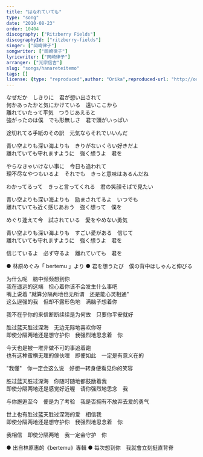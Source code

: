 ```yaml
---
title: "はなれていても"
type: "song"
date: "2010-08-23"
order: 10404
discography: ["Ritzberry Fields"]
discographyId: ["ritzberry-fields"]
singer: ["岡崎律子"]
songwriter: ["岡崎律子"]
lyricwriter: ["岡崎律子"]
arranger: ["光宗信吉"]
slug: "songs/hanareteitemo"
tags: []
license: {type: "reproduced",author: "Orika",reproduced-url: "http://orikamushi.myweb.hinet.net/",reproduced-website: "織歌蟲網站"}
---
```


なぜだか　しきりに　君が想い出されて   
何かあったかと気にかけている　遠いここから   
離れていたって平気　つうじあえると   
強がったのは僕　でも形無しさ　君で頭がいっぱい   
  
途切れてる手紙のその訳　元気ならそれでいいんだ   
  
青い空よりも深い海よりも　きりがないくらい好きだよ   
離れていても守れますように　強く想うよ　君を   
  
やらなきゃいけない事に　今日も追われて   
理不尽なやつもいるよ　それでも　きっと意味はあるんだね   
  
わかってるって　きっと言ってくれる　君の笑顔そばで見たい   
  
青い空よりも深い海よりも　励まされてるよ　いつでも   
離れていても近く感じあおう　強く想って　僕を   
  
めぐり逢えて今　試されている　愛をやめない勇気   
  
青い空よりも深い海よりも　すごい愛がある　信じて   
離れていても守れますように　強く想うよ　君を   
  
信じているよ　必ず守るよ　離れていても　君を  
  
● 林原めぐみ「 bertemu 」より ● 君を想うたび　僕の背中はしゃんと伸びる  
  
  <!-- 翻译 -->

为什么呢　脑中频频想到你   
我在遥远的这端　担心着你该不会发生什么事吧   
嘴上说着 "就算分隔两地也无所谓　还是能心灵相通"   
这么逞强的我　但却不露形色地　满脑子想着你   
  
我不在乎你的来信断断续续是为何故　只要你平安就好   
  
胜过蓝天胜过深海　无边无际地喜欢你呀   
即使分隔两地还是想守护你　我强烈地思念着　你   
  
今天也是被一堆非做不可的事追着跑   
也有这种蛮横无理的傢伙哩　即便如此　一定是有意义在的   
  
"我懂"　你一定会这么说　好想一转身便看见你的笑容   
  
胜过蓝天胜过深海　你随时随地都鼓励着我   
即使分隔两地还是感觉好近喔　请你强烈地思念　我   
  
与你邂逅至今　便是为了考验　我是否拥有不放弃去爱的勇气   
  
世上也有胜过蓝天胜过深海的爱　相信我   
即使分隔两地还是想守护你　我强烈地思念着　你   
  
我相信　即使分隔两地　我一定会守护　你  
  
● 出自林原惠的《bertemu》專輯 ● 每次想到你　我就會立刻挺直背脊
